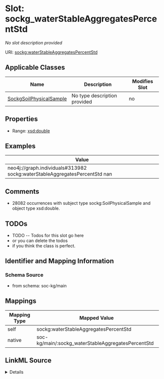 

# Slot: sockg_waterStableAggregatesPercentStd


_No slot description provided_





URI: [sockg:waterStableAggregatesPercentStd](http://www.semanticweb.org/sockg/ontologies/2024/0/soil-carbon-ontology/waterStableAggregatesPercentStd)



<!-- no inheritance hierarchy -->





## Applicable Classes

| Name | Description | Modifies Slot |
| --- | --- | --- |
| [SockgSoilPhysicalSample](../classes/SockgSoilPhysicalSample.md) | No type description provided |  no  |







## Properties

* Range: [xsd:double](http://www.w3.org/2001/XMLSchema#double)






## Examples

| Value |
| --- |
| neo4j://graph.individuals#313982 sockg:waterStableAggregatesPercentStd nan |

## Comments

* 28082 occurrences with subject type sockg:SoilPhysicalSample and object type xsd:double.

## TODOs

* TODO -- Todos for this slot go here
* or you can delete the todos
* if you think the class is perfect.

## Identifier and Mapping Information







### Schema Source


* from schema: soc-kg/main




## Mappings

| Mapping Type | Mapped Value |
| ---  | ---  |
| self | sockg:waterStableAggregatesPercentStd |
| native | soc-kg/main/:sockg_waterStableAggregatesPercentStd |




## LinkML Source

<details>
```yaml
name: sockg_waterStableAggregatesPercentStd
description: No slot description provided
todos:
- TODO -- Todos for this slot go here
- or you can delete the todos
- if you think the class is perfect.
comments:
- 28082 occurrences with subject type sockg:SoilPhysicalSample and object type xsd:double.
examples:
- value: neo4j://graph.individuals#313982 sockg:waterStableAggregatesPercentStd nan
from_schema: soc-kg/main
rank: 1000
slot_uri: sockg:waterStableAggregatesPercentStd
alias: sockg_waterStableAggregatesPercentStd
domain_of:
- sockg_SoilPhysicalSample
range: double

```
</details>